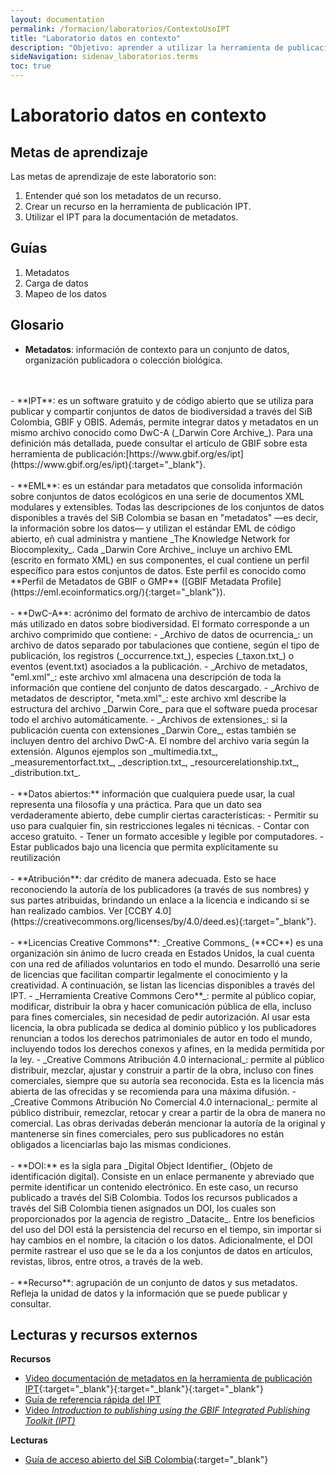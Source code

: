 ```yaml
---
layout: documentation
permalink: /formacion/laboratorios/ContextoUsoIPT
title: "Laboratorio datos en contexto"
description: "Objetivo: aprender a utilizar la herramienta de publicación IPT."
sideNavigation: sidenav_laboratorios.terms
toc: true
---
```


# Laboratorio datos en contexto

## Metas de aprendizaje

Las metas de aprendizaje de este laboratorio son:

1. Entender qué son los metadatos de un recurso.
2. Crear un recurso en la herramienta de publicación IPT.
3. Utilizar el IPT para la documentación de metadatos.


## Guías

1. Metadatos
2. Carga de datos
3. Mapeo de los datos

## Glosario

- **Metadatos**: información de contexto para un conjunto de datos, organización publicadora o colección biológica.
<br>
<br>
- **IPT**: es un software gratuito y de código abierto que se utiliza para publicar y compartir conjuntos de datos de biodiversidad a través del SiB Colombia, GBIF y OBIS. Además, permite integrar datos y metadatos en un mismo archivo conocido como DwC-A (_Darwin Core Archive_). Para una definición más detallada, puede consultar el artículo de GBIF sobre esta  herramienta de publicación:[https://www.gbif.org/es/ipt](https://www.gbif.org/es/ipt){:target="_blank"}.
<br>
<br>
- **EML**: es un estándar para metadatos que consolida información sobre conjuntos de datos ecológicos en una serie de documentos XML modulares y extensibles. Todas las descripciones de los conjuntos de datos disponibles a través del SiB Colombia se basan en "metadatos" —es decir, la información sobre los datos— y utilizan el estándar EML de código abierto, eñ cual administra y mantiene _The Knowledge Network for Biocomplexity_.
Cada _Darwin Core Archive_ incluye un archivo EML (escrito en formato XML) en sus componentes, el cual contiene un perfil específico para estos conjuntos de datos. Este perfil es conocido como **Perfil de Metadatos de GBIF o GMP** ([GBIF Metadata Profile](https://eml.ecoinformatics.org/){:target="_blank"}).
<br>
<br>
- **DwC-A**: acrónimo del formato de archivo de intercambio de datos más utilizado en datos sobre biodiversidad. El formato corresponde a un archivo comprimido que contiene:
  - _Archivo de datos de ocurrencia_: un archivo de datos separado por tabulaciones que contiene, según el tipo de publicación, los registros (_occurrence.txt_), especies (_taxon.txt_) o eventos (event.txt) asociados a la publicación.
  - _Archivo de metadatos, "eml.xml"_: este archivo xml almacena una descripción de toda la información que contiene del conjunto de datos descargado.
  - _Archivo de metadatos de descriptor, "meta.xml"_: este archivo xml describe la estructura del archivo _Darwin Core_ para que el software pueda procesar todo el archivo automáticamente.
  - _Archivos de extensiones_: si la publicación cuenta con extensiones _Darwin Core_, estas también se incluyen dentro del archivo DwC-A. El nombre del archivo varía según la extensión. Algunos ejemplos son _multimedia.txt_, _measurementorfact.txt_, _description.txt_, _resourcerelationship.txt_, _distribution.txt_.
<br>
<br>
- **Datos abiertos:** información que cualquiera puede usar, la cual representa una filosofía y una práctica. Para que un dato sea verdaderamente abierto, debe cumplir ciertas características:
  - Permitir su uso para cualquier fin, sin restricciones legales ni técnicas.
  - Contar con acceso gratuito.
  - Tener un formato accesible y legible por computadores.
  - Estar publicados bajo una licencia que permita explícitamente su reutilización
<br>
<br>
- **Atribución**: dar crédito de manera adecuada. Esto se hace reconociendo la autoría de los publicadores (a través de sus nombres) y sus partes atribuidas, brindando un enlace a la licencia e indicando si se han realizado cambios. Ver [CCBY 4.0](https://creativecommons.org/licenses/by/4.0/deed.es){:target="_blank"}.
<br>
<br>
- **Licencias Creative Commons**: _Creative Commons_ (**CC**) es una organización sin ánimo de lucro creada en Estados Unidos, la cual cuenta con una red de afiliados voluntarios en todo el mundo. Desarrolló una serie de licencias que facilitan compartir legalmente el conocimiento y la creatividad. A continuación, se listan las licencias disponibles a través del IPT.
  - _Herramienta Creative Commons Cero**_: permite al público copiar, modificar, distribuir la obra y hacer comunicación pública de ella, incluso para fines comerciales, sin necesidad de pedir autorización. Al usar esta licencia, la obra publicada se dedica al dominio público y los publicadores renuncian a todos los derechos patrimoniales de autor en todo el mundo, incluyendo todos los derechos conexos y afines, en la medida permitida por la ley.
  - _Creative Commons Atribución 4.0 internacional_: permite al público distribuir, mezclar, ajustar y construir a partir de la obra, incluso con fines comerciales, siempre que su autoría sea reconocida. Esta es la licencia más abierta de las ofrecidas y se recomienda para una máxima difusión.
  - _Creative Commons Atribución No Comercial 4.0 internacional_: permite al público distribuir, remezclar, retocar y crear a partir de la obra de manera no comercial. Las obras derivadas deberán mencionar la autoría de la original y mantenerse sin fines comerciales, pero sus publicadores no están obligados a licenciarlas bajo las mismas condiciones.
<br>
<br>
- **DOI:** es la sigla para _Digital Object Identifier_ (Objeto de identificación digital). Consiste en un enlace permanente y abreviado que permite identificar un contenido electrónico. En este caso, un recurso publicado a través del SiB Colombia. Todos los recursos publicados a través del SiB Colombia tienen asignados un DOI, los cuales son proporcionados por la agencia de registro _Datacite_. Entre los beneficios del uso del DOI está la persistencia del recurso en el tiempo, sin importar si hay cambios en el nombre, la citación o los datos. Adicionalmente, el DOI permite rastrear el uso que se le da a los conjuntos de datos en artículos, revistas, libros, entre otros, a través de la web.
<br>
<br>
- **Recurso**: agrupación de un conjunto de datos y sus metadatos. Refleja la unidad de datos y la información que se puede publicar y consultar.

## Lecturas y recursos externos

**Recursos**

* [Video documentación de metadatos en la herramienta de publicación IPT](https://www.youtube.com/watch?v=8sFcbZC9A4M){:target="_blank"}{:target="_blank"}{:target="_blank"}
* [Guía de referencia rápida del IPT](https://github.com/gbif/ipt/wiki/IPT2ManualNotes_ES.wiki#gu%C3%ADa-de-referencia-r%C3%A1pida)
* [Video _Introduction to publishing using the GBIF Integrated Publishing Toolkit (IPT)_](https://youtu.be/eDH9IoTrMVE)

**Lecturas**

* [Guía de acceso abierto del SiB Colombia](http://repository.humboldt.org.co/bitstream/handle/20.500.11761/35015/abc-sibcolombia.pdf?sequence=1&isAllowed=y){:target="_blank"}

